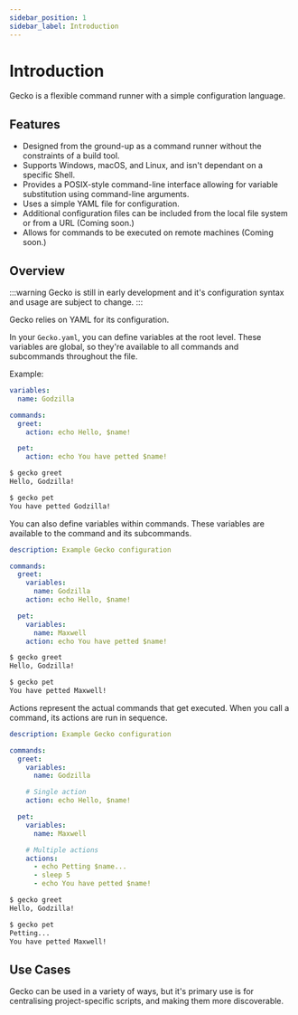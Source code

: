 ```yaml
---
sidebar_position: 1
sidebar_label: Introduction
---
```


<!-- 
TODO:
- Introduction: What is Gecko? What does it do? How can I benefit from it?
- Installation
- Configuration: Examples of each configuration scenario
- Contributing: Guidelines for making contributions
- Changelog
- Sponsorship
- Feature sections (Front page)
- Artwork
- Privacy (No tracking by gecko, disclaimer about tracking from package managers, Plausible tracking on docs page)
-->

# Introduction

Gecko is a flexible command runner with a simple configuration language.

## Features

- Designed from the ground-up as a command runner without the constraints of a build tool.
- Supports Windows, macOS, and Linux, and isn't dependant on a specific Shell.
- Provides a POSIX-style command-line interface allowing for variable substitution using command-line arguments.
- Uses a simple YAML file for configuration.
- Additional configuration files can be included from the local file system or from a URL (Coming soon.)
- Allows for commands to be executed on remote machines (Coming soon.)

## Overview

:::warning
Gecko is still in early development and it's configuration syntax and usage are subject to change.
:::

Gecko relies on YAML for its configuration.

In your `Gecko.yaml`, you can define variables at the root level.
These variables are global, so they're available to all commands and subcommands throughout the file.

Example:
```yaml
variables:
  name: Godzilla

commands:
  greet:
    action: echo Hello, $name!

  pet:
    action: echo You have petted $name!
```

```sh
$ gecko greet
Hello, Godzilla!

$ gecko pet
You have petted Godzilla!
```

You can also define variables within commands.
These variables are available to the command and its subcommands.

```yaml
description: Example Gecko configuration

commands:
  greet:
    variables:
      name: Godzilla
    action: echo Hello, $name!

  pet:
    variables:
      name: Maxwell
    action: echo You have petted $name!
```

```sh
$ gecko greet
Hello, Godzilla!

$ gecko pet
You have petted Maxwell!
```

Actions represent the actual commands that get executed.
When you call a command, its actions are run in sequence.

```yaml
description: Example Gecko configuration

commands:
  greet:
    variables:
      name: Godzilla

    # Single action
    action: echo Hello, $name!

  pet:
    variables:
      name: Maxwell

    # Multiple actions
    actions:
      - echo Petting $name...
      - sleep 5
      - echo You have petted $name!
```

```sh
$ gecko greet
Hello, Godzilla!

$ gecko pet
Petting...
You have petted Maxwell!
```

## Use Cases

Gecko can be used in a variety of ways, but it's primary use is for centralising project-specific scripts, and making them more discoverable.
